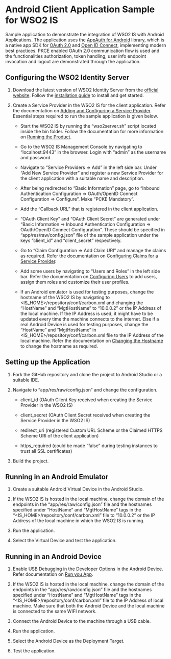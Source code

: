 # Android Client Application Sample for WSO2 IS
Sample application to demonstrate the integration of WSO2 IS with Android Applications.
The application uses the [AppAuth for Android](https://github.com/openid/AppAuth-Android) library, which is a native app SDK for [OAuth 2.0](https://oauth.net/2/) and 
[Open ID Connect](http://openid.net/connect/), implementing modern best practices. PKCE enabled OAuth 2.0 communication flow is used and the functionalities authorization, token handling, user info endpoint invocation and logout are demonstrated through the application.

## Configuring the WSO2 Identity Server
1. Download the latest version of WSO2 Identity Server from the [official website](https://wso2.com/identity-and-access-management). Follow the [installation guide](https://docs.wso2.com/display/IS560/Installation+Guide) to install and get started.

2. Create a Service Provider in the WSO2 IS for the client application. Refer the documentation on [Adding and Configuring a Service Provider](https://docs.wso2.com/display/IS530/Adding+and+Configuring+a+Service+Provider). Essential steps required to run the sample application is given below.

    - Start the WSO2 IS by running the “wso2server.sh” script located inside the bin folder. Follow the documentation for more information on [Running the Product](https://docs.wso2.com/display/IS560/Running+the+Product).
    
    - Go to the WSO2 IS Management Console by navigating to “localhost:9443” in the browser. Login with “admin” as the username and password.
    
    - Navigate to “Service Providers => Add” in the left side bar. Under “Add New Service Provider” and register a new Service Provider for the client application with a suitable name and description. 
    
    - After being redirected to “Basic Information” page, go to “Inbound Authentication Configuration => OAuth/OpenID Connect Configuration => Configure”. Make “PCKE Mandatory”.
    
    - Add the “Callback URL” that is registered in the client application.
    
    - “OAuth Client Key” and “OAuth Client Secret” are generated under “Basic Information => Inbound Authentication Configuration => OAuth/OpenID Connect Configuration”. These should be specified in “app/res/raw/config.json” file of the sample application under the keys “client_id” and “client_secret” respectively.
    
    - Go to “Claim Configuration => Add Claim URI” and manage the claims as required. Refer the documentation on [Configuring Claims for a Service Provider](https://docs.wso2.com/display/IS530/Configuring+Claims+for+a+Service+Provider).
    
    - Add some users by navigating to “Users and Roles” in the left side bar. Refer the documentation on [Configuring Users](https://docs.wso2.com/display/IS530/Configuring+Users) to add users, assign them roles and customize their user profiles.
    
    - If an Android emulator is used for testing purposes, change the hostname of the WSO2 IS by navigating to <IS_HOME>/repository/conf/carbon.xml and changing the “HostName” and “MgtHostName” to “10.0.0.2” or the IP Address of the local machine. If the IP Address is used, it might have to be updated every time the machine connects to the internet. Else if a real Android Device is used for testing purposes, change the “HostName” and “MgtHostName” in <IS_HOME>/repository/conf/carbon.xml file to the IP Address of the local machine. Refer the documentation on [Changing the Hostname](https://docs.wso2.com/display/IS550/Changing+the+hostname) to change the hostname as required.

## Setting up the Application
1. Fork the GitHub repository and clone the project to Android Studio or a suitable IDE.

2. Navigate to “app/res/raw/config.json” and change the configuration. 

    - client_id (OAuth Client Key received when creating the Service Provider in the WSO2 IS)
    
    - client_secret (OAuth Client Secret received when creating the Service Provider in the WSO2 IS)
    
    - redirect_uri (registered Custom URL Scheme or the Claimed HTTPS Scheme URI of the client application)
    
    - https_required (could be made “false” during testing instances to trust all SSL certificates)

3. Build the project.

## Running in an Android Emulator
1. Create a suitable Android Virtual Device in the Android Studio.

2. If the WSO2 IS is hosted in the local machine, change the domain of the endpoints in the “app/res/raw/config.json” file and the hostnames specified under “HostName” and “MgtHostName” tags in the “<IS_HOME>/repository/conf/carbon.xml” file to “10.0.0.2” or the IP Address of the local machine in which the WSO2 IS is running.

3. Run the application.

4. Select the Virtual Device and test the application.

## Running in an Android Device
1. Enable USB Debugging in the Developer Options in the Android Device. Refer documentation on [Run you App](https://developer.android.com/training/basics/firstapp/running-app).

2. If the WSO2 IS is hosted in the local machine, change the domain of the endpoints in the “app/res/raw/config.json” file and the hostnames specified under “HostName” and “MgtHostName” tags in the “<IS_HOME>/repository/conf/carbon.xml” file to the IP Address of local machine. Make sure that both the Android Device and the local machine is connected to the same WIFI network.

3. Connect the Android Device to the machine through a USB cable.

4. Run the application.

5. Select the Android Device as the Deployment Target.

6. Test the application.
